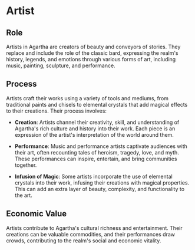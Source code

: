 # Artist

## Role
Artists in Agartha are creators of beauty and conveyors of stories. They replace and include the role of the classic bard, expressing the realm's history, legends, and emotions through various forms of art, including music, painting, sculpture, and performance.

## Process
Artists craft their works using a variety of tools and mediums, from traditional paints and chisels to elemental crystals that add magical effects to their creations. Their process involves:

- **Creation**: Artists channel their creativity, skill, and understanding of Agartha's rich culture and history into their work. Each piece is an expression of the artist's interpretation of the world around them.

- **Performance**: Music and performance artists captivate audiences with their art, often recounting tales of heroism, tragedy, love, and myth. These performances can inspire, entertain, and bring communities together.

- **Infusion of Magic**: Some artists incorporate the use of elemental crystals into their work, infusing their creations with magical properties. This can add an extra layer of beauty, complexity, and functionality to the art.

## Economic Value
Artists contribute to Agartha's cultural richness and entertainment. Their creations can be valuable commodities, and their performances draw crowds, contributing to the realm's social and economic vitality.



